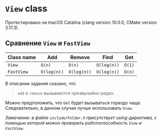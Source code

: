 # `View` class

Протестировано на macOS Catalina (clang version 10.0.0, CMake version 3.17.3).

## Сравнение `View` и `FastView`

| Class name | Add         | Remove      | Find        | Get    |
|------------|-------------|-------------|-------------|--------|
| `View`     | `O(n)`      | `O(n)`      | `O(log(n))` | `O(1)` |
| `FastView` | `O(log(n))` | `O(log(n))` | `O(log(n))` | `O(n)` |

В описании задания сказано, что

> `add` и `remove` вызываются чрезвычайно редко.

Можно предположить, что `Get` будет вызываться гораздо чаще. Следовательно, в данном случае лучше использовать `View`.

_Замечание: в файле `include/Folder.h` присутствует using-директива, с помощью которой можно проверить работоспособность `View` и `FastView`._
